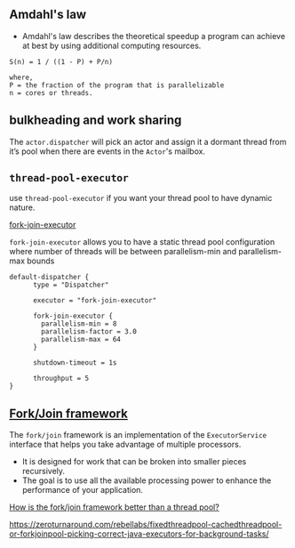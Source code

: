 Amdahl's law
-------------

- Amdahl's law describes the theoretical speedup a program can achieve at best by 
using additional computing resources.

```
S(n) = 1 / ((1 - P) + P/n)

where, 
P = the fraction of the program that is parallelizable
n = cores or threads.
```

bulkheading and work sharing
----------------------------

The `actor.dispatcher` will pick an actor and assign it a dormant thread from it’s pool
when there are events in the `Actor`'s mailbox.

`thread-pool-executor`
------------------------

use `thread-pool-executor` if you want your thread pool to have dynamic nature.

[fork-join-executor](https://github.com/shekhargulati/52-technologies-in-2016/blob/master/41-akka-dispatcher/README.md#the-default-dispatcher)

`fork-join-executor` allows you to have a static thread pool configuration 
where number of threads will be between parallelism-min and parallelism-max bounds

```
default-dispatcher {
      type = "Dispatcher"

      executor = "fork-join-executor"

      fork-join-executor {
        parallelism-min = 8
        parallelism-factor = 3.0
        parallelism-max = 64
      }

      shutdown-timeout = 1s

      throughput = 5
}
```

[Fork/Join framework](https://docs.oracle.com/javase/tutorial/essential/concurrency/forkjoin.html)
--------------------

The `fork/join` framework is an implementation of the `ExecutorService` interface that helps you
take advantage of multiple processors. 

- It is designed for work that can be broken into smaller pieces recursively. 
- The goal is to use all the available processing power to 
enhance the performance of your application.

[How is the fork/join framework better than a thread pool?](https://stackoverflow.com/a/7928815/432903)

https://zeroturnaround.com/rebellabs/fixedthreadpool-cachedthreadpool-or-forkjoinpool-picking-correct-java-executors-for-background-tasks/
